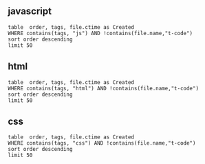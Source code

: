 
## javascript

```dataview
table  order, tags, file.ctime as Created
WHERE contains(tags, "js") AND !contains(file.name,"t-code")
sort order descending
limit 50
```

## html
```dataview
table  order, tags, file.ctime as Created
WHERE contains(tags, "html") AND !contains(file.name,"t-code")
sort order descending
limit 50
```
## css
```dataview
table  order, tags, file.ctime as Created
WHERE contains(tags, "css") AND !contains(file.name,"t-code")
sort order descending
limit 50
```


